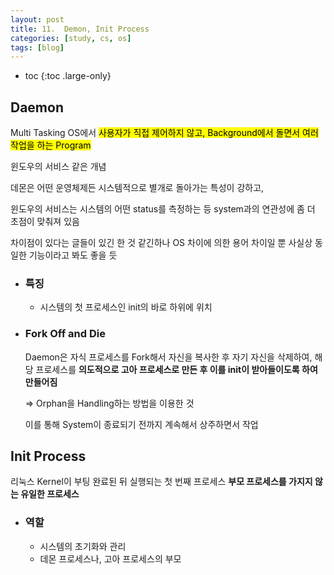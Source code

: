 ```yaml
---
layout: post
title: 11.  Demon, Init Process
categories: [study, cs, os]
tags: [blog]
---
```


- toc
{:toc .large-only}

## Daemon
Multi Tasking OS에서 <mark>사용자가 직접 제어하지 않고, Background에서 돌면서 여러 작업을 하는 Program</mark>

윈도우의 서비스 같은 개념

데몬은 어떤 운영체제든 시스템적으로 별개로 돌아가는 특성이 강하고, 

윈도우의 서비스는 시스템의 어떤 status를 측정하는 등 system과의 연관성에 좀 더 초점이 맞춰져 있음

차이점이 있다는 글들이 있긴 한 것 같긴하나 OS 차이에 의한 용어 차이일 뿐 사실상 동일한 기능이라고 봐도 좋을 듯


+ ### 특징
	+ 시스템의 첫 프로세스인 init의 바로 하위에 위치

+ ### Fork Off and Die
	Daemon은 자식 프로세스를 Fork해서 자신을 복사한 후 자기 자신을 삭제하여, 해당 프로세스를 **의도적으로 고아 프로세스로 만든 후 이를 init이 받아들이도록 하여 만들어짐** 

	=> Orphan을 Handling하는 방법을 이용한 것

	이를 통해 System이 종료되기 전까지 계속해서 상주하면서 작업
	
## Init Process
리눅스 Kernel이 부팅 완료된 뒤 실행되는 첫 번째 프로세스
**부모 프로세스를 가지지 않는 유일한 프로세스**
+ ### 역할
	+ 시스템의 초기화와 관리
	+ 데몬 프로세스나, 고아 프로세스의 부모
